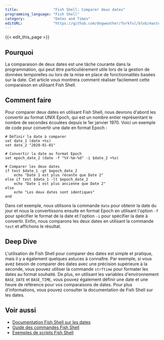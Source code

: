 ```yaml
---
title:                "Fish Shell: Comparer deux dates"
programming_language: "Fish Shell"
category:             "Dates and Times"
editURL:              "https://github.com/dogweather/forkful/blob/master/content/fr/fish-shell/comparing-two-dates.md"
---
```


{{< edit_this_page >}}

## Pourquoi

La comparaison de deux dates est une tâche courante dans la programmation, qui peut être particulièrement utile lors de la gestion de données temporelles ou lors de la mise en place de fonctionnalités basées sur la date. Cet article vous montrera comment réaliser facilement cette comparaison en utilisant Fish Shell.

## Comment faire

Pour comparer deux dates en utilisant Fish Shell, nous devrons d'abord les convertir au format UNIX Epoch, qui est un nombre entier représentant le nombre de secondes écoulées depuis le 1er janvier 1970. Voici un exemple de code pour convertir une date en format Epoch :

```
# Définir la date à comparer
set date_1 (date +%s)
set date_2 "2020-01-01"

# Convertir la date au format Epoch
set epoch_date_2 (date -f "%Y-%m-%d" -i $date_2 +%s)

# Comparer les deux dates
if test $date_1 -gt $epoch_date_2
    echo "Date 1 est plus récente que Date 2"
else if test $date_1 -lt $epoch_date_2
    echo "Date 1 est plus ancienne que Date 2"
else 
    echo "Les deux dates sont identiques"
end
```

Dans cet exemple, nous utilisons la commande `date` pour obtenir la date du jour et nous la convertissons ensuite en format Epoch en utilisant l'option `-f` pour spécifier le format de la date et l'option `-i` pour spécifier la date à convertir. Enfin, nous comparons les deux dates en utilisant la commande `test` et affichons le résultat. 

## Deep Dive

L'utilisation de Fish Shell pour comparer des dates est simple et pratique, mais il y a également quelques astuces à connaître. Par exemple, si vous avez besoin de comparer des dates avec une précision supérieure à la seconde, vous pouvez utiliser la commande `strftime` pour formater les dates au format souhaité. De plus, en utilisant les variables d'environnement `BASE_DATE` et `BASE_TIME`, vous pouvez également définir une date et une heure de référence pour vos comparaisons de dates. Pour plus d'informations, vous pouvez consulter la documentation de Fish Shell sur les dates.

## Voir aussi

- [Documentation Fish Shell sur les dates](https://fishshell.com/docs/current/commands.html#date)
- [Guide des commandes Fish Shell](https://fishshell.com/docs/current/commands.html)
- [Exemples de scripts Fish Shell](https://github.com/fish-shell/fish-shell/wiki/Scripts)